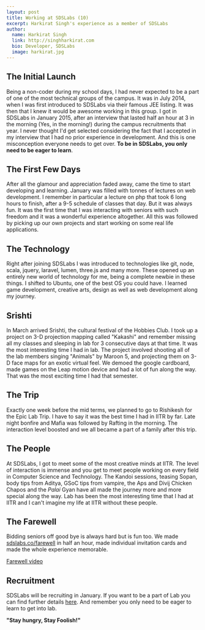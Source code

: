 ```yaml
---
layout: post
title: Working at SDSLabs (10)
excerpt: Harkirat Singh's experience as a member of SDSLabs
author:
  name: Harkirat Singh
  link: http://singhharkirat.com
  bio: Developer, SDSLabs
  image: harkirat.jpg
---
```


## The Initial Launch

Being a non-coder during my school days, I had never expected to be a part of one of the most technical groups of the campus. It was in July 2014, when I was first introduced to SDSLabs via their famous JEE listing.
It was then that I knew it would be awesome working in this group. I got in SDSLabs in January 2015, after an interview that lasted half an hour at 3 in the morning (Yes, in the morning!) during the campus recruitments that year.
I never thought I'd get selected considering the fact that I accepted in my interview that I had no prior experience in development. And this is one misconception everyone needs to get over.
**To be in SDSLabs, you only need to be eager to learn**.

## The First Few Days

After all the glamour and appreciation faded away, came the time to start developing and learning. January was filled with tonnes of lectures on web development. I remember in particular a lecture on php that took 6 long hours to finish, after a 9-5 schedule of classes that day. But it was always fun. It was the first time that I was interacting with seniors with such freedom and it was a wonderful experience altogether. All this was followed by picking up our own projects and start working on some real life applications.

## The Technology

Right after joining SDSLabs I was introduced to technologies like git, node, scala, jquery, laravel, lumen, three.js and many more. These opened up an entirely new world of technology for me, being a complete newbie in these things. I shifted to Ubuntu, one of the best OS you could have. I learned game development, creative arts, design as well as web development along my journey.

## Srishti

In March arrived Srishti, the cultural festival of the Hobbies Club. I took up a project on 3-D projection mapping called "Kakashi" and remember missing all my classes and sleeping in lab for 3 consecutive days at that time. It was the most interesting time I had in lab. The project involved shooting all of the lab members singing "Animals" by Maroon 5, and projecting them on 3-D face maps for an exotic virtual feel. We demoed the google cardboard, made games on the Leap motion device and had a lot of fun along the way. That was the most exciting time I had that semester.

## The Trip

Exactly one week before the mid terms, we planned to go to Rishikesh for the Epic Lab Trip. I have to say it was the best time I had in IITR by far. Late night bonfire and Mafia was followed by Rafting in the morning. The interaction level boosted and we all became a part of a family after this trip.

## The People

At SDSLabs, I got to meet some of the most creative minds at IITR. The level of interaction is immense and you get to meet people working on every field in Computer Science and Technology. The Kandoi sessions, teasing Sopan, body tips from Aditya, GSoC tips from vampire, the Aps and Divij Chicken Chapos and the *Palai* Gyan have all made the journey more and more special along the way. Lab has been the most interesting time that I had at IITR and I can't imagine my life at IITR without these people.

## The Farewell

Bidding seniors off good bye is always hard but is fun too. We made [sdslabs.co/farewell](/sdslabs.co/farewell) in half an hour, made individual invitation cards and made the whole experience memorable.


[Farewell video](https://www.youtube.com/watch?v=n6D00Bigm0g) 

## Recruitment

SDSLabs will be recruiting in January. If you want to be a part of Lab you can find further details [here](https://join.sdslabs.co). And remember you only need to be eager to learn to get into lab.

**"Stay hungry, Stay Foolish!"**
	
